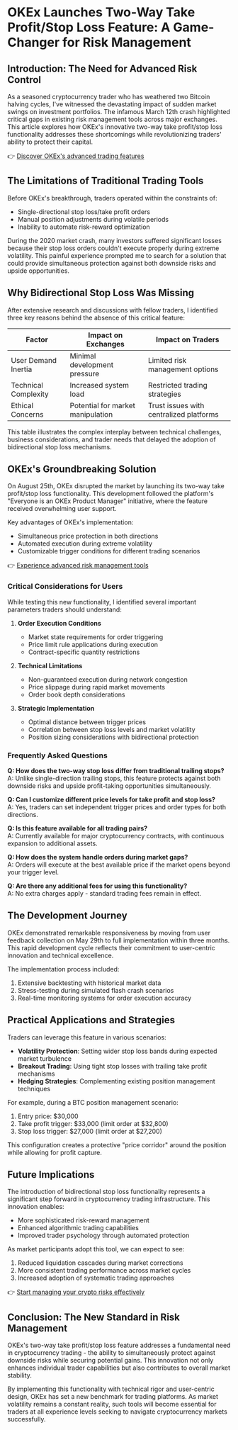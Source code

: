# OKEx Launches Two-Way Take Profit/Stop Loss Feature: A Game-Changer for Risk Management

## Introduction: The Need for Advanced Risk Control

As a seasoned cryptocurrency trader who has weathered two Bitcoin halving cycles, I've witnessed the devastating impact of sudden market swings on investment portfolios. The infamous March 12th crash highlighted critical gaps in existing risk management tools across major exchanges. This article explores how OKEx's innovative two-way take profit/stop loss functionality addresses these shortcomings while revolutionizing traders' ability to protect their capital.

👉 [Discover OKEx's advanced trading features](https://bit.ly/okx-bonus)

## The Limitations of Traditional Trading Tools

Before OKEx's breakthrough, traders operated within the constraints of:

- Single-directional stop loss/take profit orders
- Manual position adjustments during volatile periods
- Inability to automate risk-reward optimization

During the 2020 market crash, many investors suffered significant losses because their stop loss orders couldn't execute properly during extreme volatility. This painful experience prompted me to search for a solution that could provide simultaneous protection against both downside risks and upside opportunities.

## Why Bidirectional Stop Loss Was Missing

After extensive research and discussions with fellow traders, I identified three key reasons behind the absence of this critical feature:

| Factor | Impact on Exchanges | Impact on Traders |
|-------|---------------------|-------------------|
| User Demand Inertia | Minimal development pressure | Limited risk management options |
| Technical Complexity | Increased system load | Restricted trading strategies |
| Ethical Concerns | Potential for market manipulation | Trust issues with centralized platforms |

This table illustrates the complex interplay between technical challenges, business considerations, and trader needs that delayed the adoption of bidirectional stop loss mechanisms.

## OKEx's Groundbreaking Solution

On August 25th, OKEx disrupted the market by launching its two-way take profit/stop loss functionality. This development followed the platform's "Everyone is an OKEx Product Manager" initiative, where the feature received overwhelming user support.

Key advantages of OKEx's implementation:

- Simultaneous price protection in both directions
- Automated execution during extreme volatility
- Customizable trigger conditions for different trading scenarios

👉 [Experience advanced risk management tools](https://bit.ly/okx-bonus)

### Critical Considerations for Users

While testing this new functionality, I identified several important parameters traders should understand:

1. **Order Execution Conditions**
   - Market state requirements for order triggering
   - Price limit rule applications during execution
   - Contract-specific quantity restrictions

2. **Technical Limitations**
   - Non-guaranteed execution during network congestion
   - Price slippage during rapid market movements
   - Order book depth considerations

3. **Strategic Implementation**
   - Optimal distance between trigger prices
   - Correlation between stop loss levels and market volatility
   - Position sizing considerations with bidirectional protection

### Frequently Asked Questions

**Q: How does the two-way stop loss differ from traditional trailing stops?**  
A: Unlike single-direction trailing stops, this feature protects against both downside risks and upside profit-taking opportunities simultaneously.

**Q: Can I customize different price levels for take profit and stop loss?**  
A: Yes, traders can set independent trigger prices and order types for both directions.

**Q: Is this feature available for all trading pairs?**  
A: Currently available for major cryptocurrency contracts, with continuous expansion to additional assets.

**Q: How does the system handle orders during market gaps?**  
A: Orders will execute at the best available price if the market opens beyond your trigger level.

**Q: Are there any additional fees for using this functionality?**  
A: No extra charges apply - standard trading fees remain in effect.

## The Development Journey

OKEx demonstrated remarkable responsiveness by moving from user feedback collection on May 29th to full implementation within three months. This rapid development cycle reflects their commitment to user-centric innovation and technical excellence.

The implementation process included:

1. Extensive backtesting with historical market data
2. Stress-testing during simulated flash crash scenarios
3. Real-time monitoring systems for order execution accuracy

## Practical Applications and Strategies

Traders can leverage this feature in various scenarios:

- **Volatility Protection**: Setting wider stop loss bands during expected market turbulence
- **Breakout Trading**: Using tight stop losses with trailing take profit mechanisms
- **Hedging Strategies**: Complementing existing position management techniques

For example, during a BTC position management scenario:

1. Entry price: $30,000
2. Take profit trigger: $33,000 (limit order at $32,800)
3. Stop loss trigger: $27,000 (limit order at $27,200)

This configuration creates a protective "price corridor" around the position while allowing for profit capture.

## Future Implications

The introduction of bidirectional stop loss functionality represents a significant step forward in cryptocurrency trading infrastructure. This innovation enables:

- More sophisticated risk-reward management
- Enhanced algorithmic trading capabilities
- Improved trader psychology through automated protection

As market participants adopt this tool, we can expect to see:

1. Reduced liquidation cascades during market corrections
2. More consistent trading performance across market cycles
3. Increased adoption of systematic trading approaches

👉 [Start managing your crypto risks effectively](https://bit.ly/okx-bonus)

## Conclusion: The New Standard in Risk Management

OKEx's two-way take profit/stop loss feature addresses a fundamental need in cryptocurrency trading - the ability to simultaneously protect against downside risks while securing potential gains. This innovation not only enhances individual trader capabilities but also contributes to overall market stability.

By implementing this functionality with technical rigor and user-centric design, OKEx has set a new benchmark for trading platforms. As market volatility remains a constant reality, such tools will become essential for traders at all experience levels seeking to navigate cryptocurrency markets successfully.